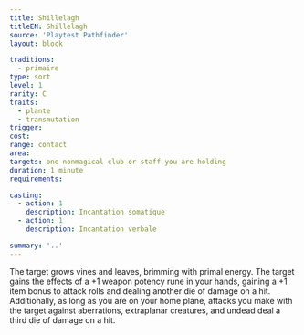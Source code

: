 ```yaml
---
title: Shillelagh
titleEN: Shillelagh
source: 'Playtest Pathfinder'
layout: block

traditions:
  - primaire
type: sort
level: 1
rarity: C
traits:
  - plante
  - transmutation
trigger: 
cost: 
range: contact
area: 
targets: one nonmagical club or staff you are holding
duration: 1 minute
requirements: 

casting:
  - action: 1
    description: Incantation somatique
  - action: 1
    description: Incantation verbale

summary: '..'
---
```

The target grows vines and leaves, brimming with primal energy. The target gains the effects of a +1 weapon potency rune in your hands, gaining a +1 item bonus to attack rolls and dealing another die of damage on a hit. Additionally, as long as you are on your home plane, attacks you make with the target against aberrations, extraplanar creatures, and undead deal a third die of damage on a hit.